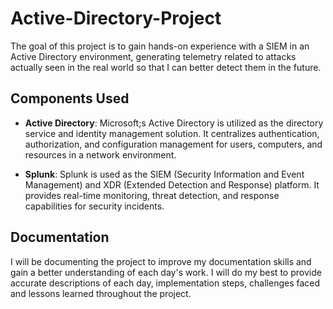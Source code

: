 # Active-Directory-Project

The goal of this project is to gain hands-on experience with a SIEM in an Active Directory environment, generating telemetry related to attacks actually seen in the real world so that I can better detect them in the future.

## Components Used

- **Active Directory**: Microsoft;s Active Directory is utilized as the directory service and identity management solution. It centralizes authentication, authorization, and configuration management for users, computers, and resources in a network environment.

- **Splunk**: Splunk is used as the SIEM (Security Information and Event Management) and XDR (Extended Detection and Response) platform. It provides real-time monitoring, threat detection, and response capabilities for security incidents.

## Documentation

I will be documenting the project to improve my documentation skills and gain a better understanding of each day's work. I will do my best to provide accurate descriptions of each day, implementation steps, challenges faced and lessons learned throughout the project.
